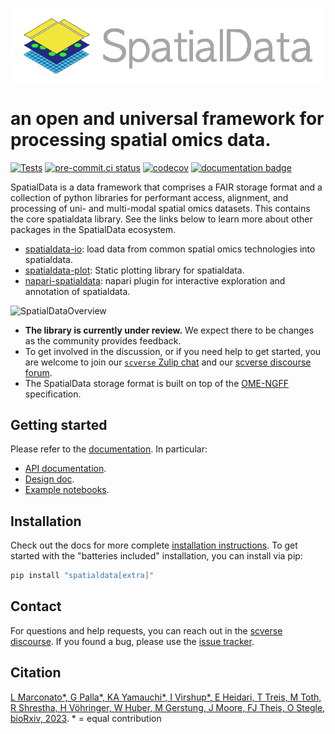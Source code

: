 ![SpatialData banner](https://github.com/scverse/spatialdata/blob/main/docs/_static/img/spatialdata_horizontal.png?raw=true)

# an open and universal framework for processing spatial omics data.

[![Tests][badge-tests]][link-tests]
[![pre-commit.ci status](https://results.pre-commit.ci/badge/github/scverse/spatialdata/main.svg)](https://results.pre-commit.ci/latest/github/scverse/spatialdata/main)
[![codecov](https://codecov.io/gh/scverse/spatialdata/branch/main/graph/badge.svg?token=X19DRSIMCU)](https://codecov.io/gh/scverse/spatialdata)
[![documentation badge](https://readthedocs.org/projects/scverse-spatialdata/badge/?version=latest)](https://spatialdata.scverse.org/en/latest/)

SpatialData is a data framework that comprises a FAIR storage format and a collection of python libraries for performant access, alignment, and processing of uni- and multi-modal spatial omics datasets. This contains the core spatialdata library. See the links below to learn more about other packages in the SpatialData ecosystem.

-   [spatialdata-io](https://github.com/scverse/spatialdata-io): load data from common spatial omics technologies into spatialdata.
-   [spatialdata-plot](https://github.com/scverse/spatialdata-plot): Static plotting library for spatialdata.
-   [napari-spatialdata](https://github.com/scverse/napari-spatialdata): napari plugin for interactive exploration and annotation of spatialdata.

![SpatialDataOverview](https://github.com/scverse/spatialdata/assets/1120672/cb91071f-12a7-4b8e-9430-2b3a0f65e52f)

-   **The library is currently under review.** We expect there to be changes as the community provides feedback.
-   To get involved in the discussion, or if you need help to get started, you are welcome to join our [`scverse` Zulip chat](https://imagesc.zulipchat.com/#narrow/stream/329057-scverse/topic/segmentation) and our [scverse discourse forum](https://discourse.scverse.org/).
-   The SpatialData storage format is built on top of the [OME-NGFF](https://ngff.openmicroscopy.org/latest/) specification.

## Getting started

Please refer to the [documentation][link-docs]. In particular:

-   [API documentation][link-api].
-   [Design doc][link-design-doc].
-   [Example notebooks][link-notebooks].

## Installation

Check out the docs for more complete [installation instructions](https://spatialdata.scverse.org/en/latest/installation.html). To get started with the "batteries included" installation, you can install via pip:

```bash
pip install "spatialdata[extra]"
```

## Contact

For questions and help requests, you can reach out in the [scverse discourse][scverse-discourse].
If you found a bug, please use the [issue tracker][issue-tracker].

## Citation

[L Marconato*, G Palla*, KA Yamauchi*, I Virshup*, E Heidari, T Treis, M Toth, R Shrestha, H Vöhringer, W Huber, M Gerstung, J Moore, FJ Theis, O Stegle, bioRxiv, 2023](https://www.biorxiv.org/content/10.1101/2023.05.05.539647v1). \* = equal contribution

<!-- Links -->

[scverse-discourse]: https://discourse.scverse.org/
[issue-tracker]: https://github.com/scverse/spatialdata/issues
[changelog]: https://spatialdata.readthedocs.io/latest/changelog.html
[design doc]: https://scverse-spatialdata.readthedocs.io/en/latest/design_doc.html
[link-docs]: https://spatialdata.scverse.org/en/latest/
[link-api]: https://spatialdata.scverse.org/en/latest/api.html
[link-design-doc]: https://spatialdata.scverse.org/en/latest/design_doc.html
[link-notebooks]: https://spatialdata.scverse.org/en/latest/tutorials/notebooks/notebooks.html
[badge-tests]: https://github.com/scverse/spatialdata/actions/workflows/test_and_deploy.yaml/badge.svg
[link-tests]: https://github.com/scverse/spatialdata/actions/workflows/test_and_deplot.yaml
